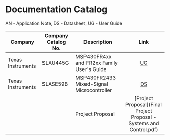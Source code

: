 # Documentation Catalog

AN - Application Note, DS - Datasheet, UG - User Guide

|     Company     | Company Catalog No. |                Description                |                                    Link                                     |
|-----------------|---------------------|-------------------------------------------|:---------------------------------------------------------------------------:|
|Texas Instruments|SLAU445G		|MSP430FR4xx and FR2xx Family User's Guide  |[UG](slau445g.pdf)								  |
|Texas Instruments|SLASE59B		|MSP430FR2433 Mixed-Signal Microcontroller  |[DS](msp430fr2433.pdf)							  |
|		  |			|Project Proposal			    |[Project Proposal](Final Project Proposal - Systems and Control.pdf)	  |

